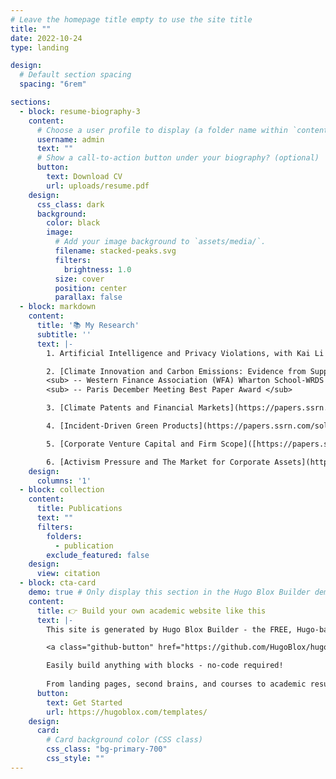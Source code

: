 ```yaml
---
# Leave the homepage title empty to use the site title
title: ""
date: 2022-10-24
type: landing

design:
  # Default section spacing
  spacing: "6rem"

sections:
  - block: resume-biography-3
    content:
      # Choose a user profile to display (a folder name within `content/authors/`)
      username: admin
      text: ""
      # Show a call-to-action button under your biography? (optional)
      button:
        text: Download CV
        url: uploads/resume.pdf
    design:
      css_class: dark
      background:
        color: black
        image:
          # Add your image background to `assets/media/`.
          filename: stacked-peaks.svg
          filters:
            brightness: 1.0
          size: cover
          position: center
          parallax: false
  - block: markdown
    content:
      title: '📚 My Research'
      subtitle: ''
      text: |-
        1. Artificial Intelligence and Privacy Violations, with Kai Li (Peking University), Yifu Liu (Peking University), and Yiran Zhang (Fudan University)

        2. [Climate Innovation and Carbon Emissions: Evidence from Supply Chain Networks](https://papers.ssrn.com/sol3/papers.cfm?abstract_id=4557447), with Ulrich Hege (TSE) and Kai Li (Peking University)
        <sub> -- Western Finance Association (WFA) Wharton School-WRDS Award for the Best Empirical Finance Paper </sub>
        <sub> -- Paris December Meeting Best Paper Award </sub>

        3. [Climate Patents and Financial Markets](https://papers.ssrn.com/sol3/papers.cfm?abstract_id=3305260), with Ulrich Hege (TSE) and Sébastien Pouget (TSE), invited for R&R.

        4. [Incident-Driven Green Products](https://papers.ssrn.com/sol3/papers.cfm?abstract_id=4908691), (Solo Paper).

        5. [Corporate Venture Capital and Firm Scope]([https://papers.ssrn.com/sol3/papers.cfm?abstract_id=3862627], (Solo Paper), Published in the Journal of Financial and Quantitative Analyses (JFQA), Vol. 60, No. 1, Feb. 2025, pp. 336–373

        6. [Activism Pressure and The Market for Corporate Assets](https://papers.ssrn.com/sol3/papers.cfm?abstract_id=3305260), with Ulrich Hege (TSE)
    design:
      columns: '1'
  - block: collection
    content:
      title: Publications
      text: ""
      filters:
        folders:
          - publication
        exclude_featured: false
    design:
      view: citation
  - block: cta-card
    demo: true # Only display this section in the Hugo Blox Builder demo site
    content:
      title: 👉 Build your own academic website like this
      text: |-
        This site is generated by Hugo Blox Builder - the FREE, Hugo-based open source website builder trusted by 250,000+ academics like you.

        <a class="github-button" href="https://github.com/HugoBlox/hugo-blox-builder" data-color-scheme="no-preference: light; light: light; dark: dark;" data-icon="octicon-star" data-size="large" data-show-count="true" aria-label="Star HugoBlox/hugo-blox-builder on GitHub">Star</a>

        Easily build anything with blocks - no-code required!
        
        From landing pages, second brains, and courses to academic resumés, conferences, and tech blogs.
      button:
        text: Get Started
        url: https://hugoblox.com/templates/
    design:
      card:
        # Card background color (CSS class)
        css_class: "bg-primary-700"
        css_style: ""
---
```

